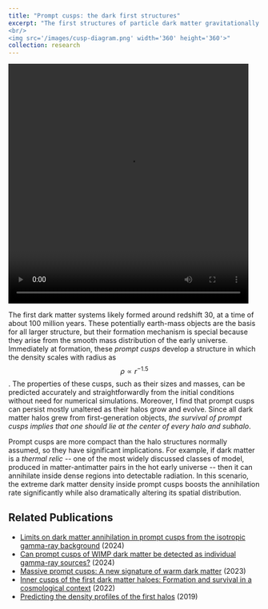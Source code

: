 ```yaml
---
title: "Prompt cusps: the dark first structures"
excerpt: "The first structures of particle dark matter gravitationally condense out of the smooth mass distribution of the early universe, as shown below. This special formation mode makes the resulting *prompt cusps* uniquely compacted and links their properties tightly with the initial conditions.
<br/>
<img src='/images/cusp-diagram.png' width='360' height='360'>"
collection: research
---
```


<video width='480' height='480' controls><source src='/files/first-halo.mp4' type='video/mp4'></video>

The first dark matter systems likely formed around redshift 30, at a time of about 100 million years. These potentially earth-mass objects are the basis for all larger structure, but their formation mechanism is special because they arise from the smooth mass distribution of the early universe. Immediately at formation, these *prompt cusps* develop a structure in which the density scales with radius as $$\rho\propto r^{-1.5}$$. The properties of these cusps, such as their sizes and masses, can be predicted accurately and straightforwardly from the initial conditions without need for numerical simulations. Moreover, I find that prompt cusps can persist mostly unaltered as their halos grow and evolve. Since all dark matter halos grew from first-generation objects, *the survival of prompt cusps implies that one should lie at the center of every halo and subhalo*.

Prompt cusps are more compact than the halo structures normally assumed, so they have significant implications. For example, if dark matter is a *thermal relic* -- one of the most widely discussed classes of model, produced in matter-antimatter pairs in the hot early universe -- then it can annihilate inside dense regions into detectable radiation. In this scenario, the extreme dark matter density inside prompt cusps boosts the annihilation rate significantly while also dramatically altering its spatial distribution.

## Related Publications

* [Limits on dark matter annihilation in prompt cusps from the isotropic gamma-ray background](https://arxiv.org/abs/2307.13023) (2024)
* [Can prompt cusps of WIMP dark matter be detected as individual gamma-ray sources?](https://arxiv.org/abs/2310.15214) (2024)
* [Massive prompt cusps: A new signature of warm dark matter](https://arxiv.org/abs/2302.03040) (2023)
* [Inner cusps of the first dark matter haloes: Formation and survival in a cosmological context](https://arxiv.org/abs/2207.05082) (2022)
* [Predicting the density profiles of the first halos](https://arxiv.org/abs/1905.05766) (2019) 
